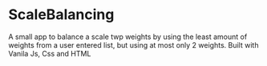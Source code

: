# ScaleBalancing
A small app to balance a scale twp weights by using the least amount of weights from a user entered list, but using at most only 2 weights. Built with Vanila Js, Css and HTML
